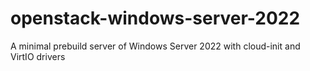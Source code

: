 # openstack-windows-server-2022
A minimal prebuild server of Windows Server 2022 with cloud-init and VirtIO drivers
